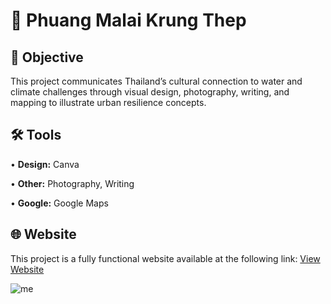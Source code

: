 # 🌼 Phuang Malai Krung Thep
## 🎯 Objective <br>
This project communicates Thailand’s cultural connection to water and climate challenges through visual design, photography, writing, and mapping to illustrate urban resilience concepts. <p>
## 🛠️ Tools <br>
• <b>Design:</b> Canva <p>
• <b>Other:</b> Photography, Writing <p>
• <b>Google:</b> Google Maps <p>
## 🌐 Website <br>
This project is a fully functional website available at the following link: [View Website](https://phuangmalaikrungthep.blogspot.com/) <p>
![me](https://github.com/redefiningvicky/Phuang-Malai-Krung-Thep/blob/9b10b92924188e491877cad207049cdd4785b17a/Phuang_Malai_Krung_Thep_Blog.png)
